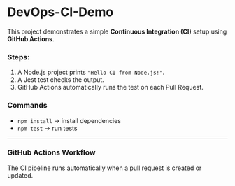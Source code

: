 # DevOps-CI-Demo

This project demonstrates a simple **Continuous Integration (CI)** setup using **GitHub Actions**.

### Steps:
1. A Node.js project prints `"Hello CI from Node.js!"`.
2. A Jest test checks the output.
3. GitHub Actions automatically runs the test on each Pull Request.

### Commands
- `npm install` → install dependencies  
- `npm test` → run tests

---

### GitHub Actions Workflow
The CI pipeline runs automatically when a pull request is created or updated.
